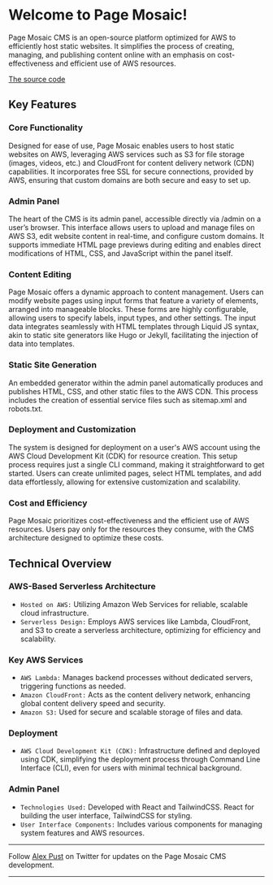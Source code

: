 # Welcome to Page Mosaic!

Page Mosaic CMS is an open-source platform optimized for AWS to efficiently host static websites. 
It simplifies the process of creating, managing, and publishing content online with an emphasis on cost-effectiveness and efficient use of AWS resources.

[The source code](https://github.com/pagemosaic/pagemosaic-cms)

## Key Features
### Core Functionality
Designed for ease of use, Page Mosaic enables users to host static websites on AWS, leveraging AWS services such as S3 for file storage (images, videos, etc.) and CloudFront for content delivery network (CDN) capabilities. 
It incorporates free SSL for secure connections, provided by AWS, ensuring that custom domains are both secure and easy to set up.
### Admin Panel
The heart of the CMS is its admin panel, accessible directly via /admin on a user’s browser. This interface allows users to upload and manage files on AWS S3, edit website content in real-time, and configure custom domains. 
It supports immediate HTML page previews during editing and enables direct modifications of HTML, CSS, and JavaScript within the panel itself.
### Content Editing 
Page Mosaic offers a dynamic approach to content management. 
Users can modify website pages using input forms that feature a variety of elements, arranged into manageable blocks. 
These forms are highly configurable, allowing users to specify labels, input types, and other settings. 
The input data integrates seamlessly with HTML templates through Liquid JS syntax, akin to static site generators like Hugo or Jekyll, facilitating the injection of data into templates.
### Static Site Generation 
An embedded generator within the admin panel automatically produces and publishes HTML, CSS, and other static files to the AWS CDN. 
This process includes the creation of essential service files such as sitemap.xml and robots.txt.
### Deployment and Customization 
The system is designed for deployment on a user's AWS account using the AWS Cloud Development Kit (CDK) for resource creation. 
This setup process requires just a single CLI command, making it straightforward to get started. 
Users can create unlimited pages, select HTML templates, and add data effortlessly, allowing for extensive customization and scalability.
### Cost and Efficiency
Page Mosaic prioritizes cost-effectiveness and the efficient use of AWS resources. 
Users pay only for the resources they consume, with the CMS architecture designed to optimize these costs.

## Technical Overview
### AWS-Based Serverless Architecture
* `Hosted on AWS:` Utilizing Amazon Web Services for reliable, scalable cloud infrastructure.
* `Serverless Design:` Employs AWS services like Lambda, CloudFront, and S3 to create a serverless architecture, optimizing for efficiency and scalability.

### Key AWS Services
* `AWS Lambda:` Manages backend processes without dedicated servers, triggering functions as needed.
* `Amazon CloudFront:` Acts as the content delivery network, enhancing global content delivery speed and security.
* `Amazon S3:` Used for secure and scalable storage of files and data.

### Deployment
* `AWS Cloud Development Kit (CDK):` Infrastructure defined and deployed using CDK, simplifying the deployment process through Command Line Interface (CLI), even for users with minimal technical background.

### Admin Panel
* `Technologies Used:` Developed with React and TailwindCSS. React for building the user interface, TailwindCSS for styling.
* `User Interface Components:` Includes various components for managing system features and AWS resources.

---

Follow [Alex Pust](https://twitter.com/alex_pustovalov) on Twitter for updates on the Page Mosaic CMS development.

---
